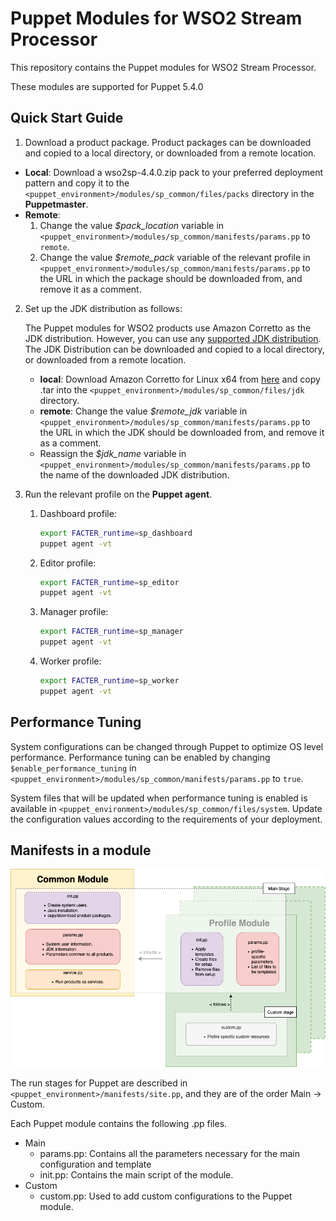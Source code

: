 # Puppet Modules for WSO2 Stream Processor

This repository contains the Puppet modules for WSO2 Stream Processor.

These modules are supported for Puppet 5.4.0

## Quick Start Guide
1. Download a product package. Product packages can be downloaded and copied to a local directory, or downloaded from a remote location.
  * **Local**: Download a wso2sp-4.4.0.zip pack to your preferred deployment pattern and copy it to the `<puppet_environment>/modules/sp_common/files/packs` directory in the **Puppetmaster**.
  * **Remote**: 
      1. Change the value *$pack_location* variable in `<puppet_environment>/modules/sp_common/manifests/params.pp` to `remote`.
      2. Change the value *$remote_pack* variable of the relevant profile in `<puppet_environment>/modules/sp_common/manifests/params.pp` to the URL in which the package should be downloaded from, and remove it as a comment.

2. Set up the JDK distribution as follows:

   The Puppet modules for WSO2 products use Amazon Corretto as the JDK distribution. However, you can use any [supported JDK distribution](https://docs.wso2.com/display/compatibility/Tested+Operating+Systems+and+JDKs). The JDK Distribution can be downloaded and copied to a local directory, or downloaded from a remote location.
     * **local**: Download Amazon Corretto for Linux x64 from [here](https://docs.aws.amazon.com/corretto/latest/corretto-8-ug/downloads-list.html) and copy .tar into the `<puppet_environment>/modules/sp_common/files/jdk` directory.
     * **remote**: Change the value *$remote_jdk* variable in `<puppet_environment>/modules/sp_common/manifests/params.pp` to the URL in which the JDK should be downloaded from, and remove it as a comment.
     * Reassign the *$jdk_name* variable in `<puppet_environment>/modules/sp_common/manifests/params.pp` to the name of the downloaded JDK distribution.
     
3. Run the relevant profile on the **Puppet agent**.
    1. Dashboard profile:
        ```bash
        export FACTER_runtime=sp_dashboard
        puppet agent -vt
        ```
    2. Editor profile:
       ```bash
       export FACTER_runtime=sp_editor
       puppet agent -vt
       ```
    3. Manager profile:
          ```bash
          export FACTER_runtime=sp_manager
          puppet agent -vt
          ```
    4. Worker profile:
         ```bash
         export FACTER_runtime=sp_worker
         puppet agent -vt
         ```
         
## Performance Tuning
System configurations can be changed through Puppet to optimize OS level performance. Performance tuning can be enabled by changing `$enable_performance_tuning` in `<puppet_environment>/modules/sp_common/manifests/params.pp` to `true`.

System files that will be updated when performance tuning is enabled is available in `<puppet_environment>/modules/sp_common/files/system`. Update the configuration values according to the requirements of your deployment.

## Manifests in a module

![Module architecture](images/module_architecture.png "Module architecture")

The run stages for Puppet are described in `<puppet_environment>/manifests/site.pp`, and they are of the order Main -> Custom.

Each Puppet module contains the following .pp files.
* Main
    * params.pp: Contains all the parameters necessary for the main configuration and template
    * init.pp: Contains the main script of the module.
* Custom
    * custom.pp: Used to add custom configurations to the Puppet module.
    